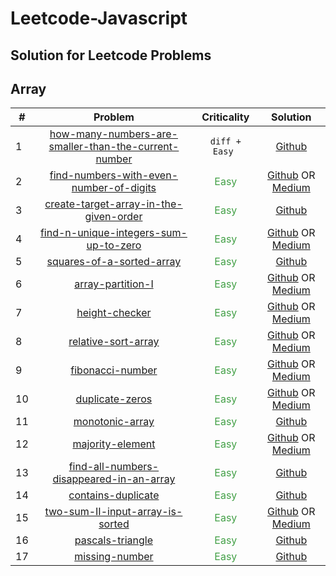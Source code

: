 # Leetcode-Javascript
## Solution for Leetcode Problems

## Array

| # | Problem | Criticality | Solution |
| ------------- |:-------------:| :-------------:|  :-------------:|
| 1 | [how-many-numbers-are-smaller-than-the-current-number](http://tiny.cc/oft4lz) |  ```diff + Easy ``` | [Github](http://tiny.cc/sgt4lz) |
| 2 | [find-numbers-with-even-number-of-digits](http://tiny.cc/8it4lz) | <span style="color:#43A047"> Easy </span> | [Github](http://tiny.cc/gkt4lz) OR [Medium](http://tiny.cc/8nt4lz) |
| 3 | [create-target-array-in-the-given-order](http://tiny.cc/lky4lz) | <span style="color:#43A047">Easy </span> | [Github](http://tiny.cc/2ky4lz) |
| 4 | [find-n-unique-integers-sum-up-to-zero](http://tiny.cc/vly4lz) | <span style="color:#43A047">Easy </span> | [Github](http://tiny.cc/9ly4lz) OR [Medium](http://tiny.cc/kny4lz) |
| 5 | [squares-of-a-sorted-array](http://tiny.cc/hoy4lz) | <span style="color:#43A047">Easy </span> | [Github](http://tiny.cc/lpy4lz) |
| 6 | [array-partition-I](http://tiny.cc/avy4lz) | <span style="color:#43A047">Easy </span> | [Github](http://tiny.cc/zty4lz) OR [Medium](http://tiny.cc/vxy4lz) |
| 7 | [height-checker](http://tiny.cc/39y4lz) | <span style="color:#43A047">Easy </span> | [Github](http://tiny.cc/3az4lz) OR [Medium](http://tiny.cc/1bz4lz) |
| 8 | [relative-sort-array](http://tiny.cc/ncz4lz) | <span style="color:#43A047">Easy </span> | [Github](http://tiny.cc/ndz4lz) OR [Medium](http://tiny.cc/cez4lz) |
| 9 | [fibonacci-number](http://tiny.cc/cfz4lz) | <span style="color:#43A047">Easy </span> | [Github](http://tiny.cc/ugz4lz) OR [Medium](http://tiny.cc/xhz4lz) |
| 10 | [duplicate-zeros](http://tiny.cc/bjz4lz) | <span style="color:#43A047">Easy </span> | [Github](http://tiny.cc/hkz4lz) OR [Medium](http://tiny.cc/4lz4lz) |
| 11 | [monotonic-array](http://tiny.cc/8mz4lz) | <span style="color:#43A047">Easy </span> | [Github](http://tiny.cc/znz4lz) |
| 12 | [majority-element](http://tiny.cc/1oz4lz) | <span style="color:#43A047">Easy </span> | [Github](http://tiny.cc/1pz4lz) OR [Medium](http://tiny.cc/nqz4lz) |
| 13 | [find-all-numbers-disappeared-in-an-array](http://tiny.cc/ssz4lz) | <span style="color:#43A047">Easy </span> | [Github](http://tiny.cc/utz4lz)  |
| 14 | [contains-duplicate](http://tiny.cc/nvz4lz) | <span style="color:#43A047">Easy </span> | [Github](http://tiny.cc/ewz4lz)  |
| 15 | [two-sum-II-input-array-is-sorted](http://tiny.cc/3yz4lz) | <span style="color:#43A047">Easy </span> | [Github](http://tiny.cc/wzz4lz) OR [Medium](http://tiny.cc/x0z4lz) |
| 16 | [pascals-triangle](http://tiny.cc/50z4lz) | <span style="color:#43A047">Easy </span> | [Github](http://tiny.cc/t1z4lz)  |
| 17 | [missing-number](http://tiny.cc/h3z4lz) | <span style="color:#43A047">Easy </span> | [Github](http://tiny.cc/r4z4lz) |
